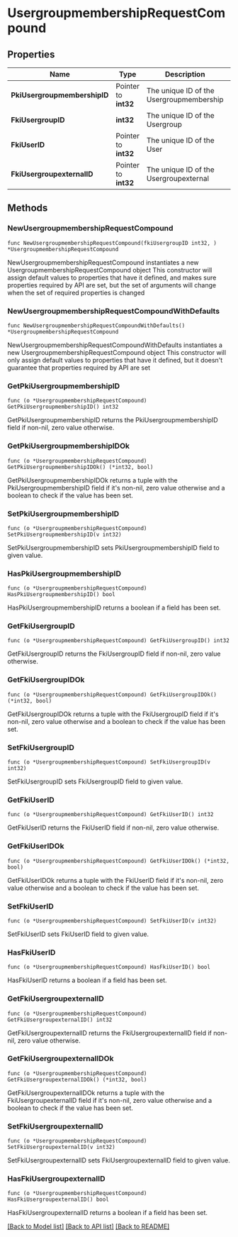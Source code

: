 # UsergroupmembershipRequestCompound

## Properties

Name | Type | Description | Notes
------------ | ------------- | ------------- | -------------
**PkiUsergroupmembershipID** | Pointer to **int32** | The unique ID of the Usergroupmembership | [optional] 
**FkiUsergroupID** | **int32** | The unique ID of the Usergroup | 
**FkiUserID** | Pointer to **int32** | The unique ID of the User | [optional] 
**FkiUsergroupexternalID** | Pointer to **int32** | The unique ID of the Usergroupexternal | [optional] 

## Methods

### NewUsergroupmembershipRequestCompound

`func NewUsergroupmembershipRequestCompound(fkiUsergroupID int32, ) *UsergroupmembershipRequestCompound`

NewUsergroupmembershipRequestCompound instantiates a new UsergroupmembershipRequestCompound object
This constructor will assign default values to properties that have it defined,
and makes sure properties required by API are set, but the set of arguments
will change when the set of required properties is changed

### NewUsergroupmembershipRequestCompoundWithDefaults

`func NewUsergroupmembershipRequestCompoundWithDefaults() *UsergroupmembershipRequestCompound`

NewUsergroupmembershipRequestCompoundWithDefaults instantiates a new UsergroupmembershipRequestCompound object
This constructor will only assign default values to properties that have it defined,
but it doesn't guarantee that properties required by API are set

### GetPkiUsergroupmembershipID

`func (o *UsergroupmembershipRequestCompound) GetPkiUsergroupmembershipID() int32`

GetPkiUsergroupmembershipID returns the PkiUsergroupmembershipID field if non-nil, zero value otherwise.

### GetPkiUsergroupmembershipIDOk

`func (o *UsergroupmembershipRequestCompound) GetPkiUsergroupmembershipIDOk() (*int32, bool)`

GetPkiUsergroupmembershipIDOk returns a tuple with the PkiUsergroupmembershipID field if it's non-nil, zero value otherwise
and a boolean to check if the value has been set.

### SetPkiUsergroupmembershipID

`func (o *UsergroupmembershipRequestCompound) SetPkiUsergroupmembershipID(v int32)`

SetPkiUsergroupmembershipID sets PkiUsergroupmembershipID field to given value.

### HasPkiUsergroupmembershipID

`func (o *UsergroupmembershipRequestCompound) HasPkiUsergroupmembershipID() bool`

HasPkiUsergroupmembershipID returns a boolean if a field has been set.

### GetFkiUsergroupID

`func (o *UsergroupmembershipRequestCompound) GetFkiUsergroupID() int32`

GetFkiUsergroupID returns the FkiUsergroupID field if non-nil, zero value otherwise.

### GetFkiUsergroupIDOk

`func (o *UsergroupmembershipRequestCompound) GetFkiUsergroupIDOk() (*int32, bool)`

GetFkiUsergroupIDOk returns a tuple with the FkiUsergroupID field if it's non-nil, zero value otherwise
and a boolean to check if the value has been set.

### SetFkiUsergroupID

`func (o *UsergroupmembershipRequestCompound) SetFkiUsergroupID(v int32)`

SetFkiUsergroupID sets FkiUsergroupID field to given value.


### GetFkiUserID

`func (o *UsergroupmembershipRequestCompound) GetFkiUserID() int32`

GetFkiUserID returns the FkiUserID field if non-nil, zero value otherwise.

### GetFkiUserIDOk

`func (o *UsergroupmembershipRequestCompound) GetFkiUserIDOk() (*int32, bool)`

GetFkiUserIDOk returns a tuple with the FkiUserID field if it's non-nil, zero value otherwise
and a boolean to check if the value has been set.

### SetFkiUserID

`func (o *UsergroupmembershipRequestCompound) SetFkiUserID(v int32)`

SetFkiUserID sets FkiUserID field to given value.

### HasFkiUserID

`func (o *UsergroupmembershipRequestCompound) HasFkiUserID() bool`

HasFkiUserID returns a boolean if a field has been set.

### GetFkiUsergroupexternalID

`func (o *UsergroupmembershipRequestCompound) GetFkiUsergroupexternalID() int32`

GetFkiUsergroupexternalID returns the FkiUsergroupexternalID field if non-nil, zero value otherwise.

### GetFkiUsergroupexternalIDOk

`func (o *UsergroupmembershipRequestCompound) GetFkiUsergroupexternalIDOk() (*int32, bool)`

GetFkiUsergroupexternalIDOk returns a tuple with the FkiUsergroupexternalID field if it's non-nil, zero value otherwise
and a boolean to check if the value has been set.

### SetFkiUsergroupexternalID

`func (o *UsergroupmembershipRequestCompound) SetFkiUsergroupexternalID(v int32)`

SetFkiUsergroupexternalID sets FkiUsergroupexternalID field to given value.

### HasFkiUsergroupexternalID

`func (o *UsergroupmembershipRequestCompound) HasFkiUsergroupexternalID() bool`

HasFkiUsergroupexternalID returns a boolean if a field has been set.


[[Back to Model list]](../README.md#documentation-for-models) [[Back to API list]](../README.md#documentation-for-api-endpoints) [[Back to README]](../README.md)


